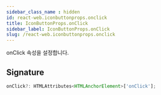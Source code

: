 ```yaml
---
sidebar_class_name : hidden
id: react-web.iconbuttonprops.onclick
title: IconButtonProps.onClick
sidebar_label: IconButtonProps.onClick
slug: /react-web.iconbuttonprops.onclick
---
```






onClick 속성을 설정합니다.

## Signature

```typescript
onClick?: HTMLAttributes<HTMLAnchorElement>['onClick'];
```
